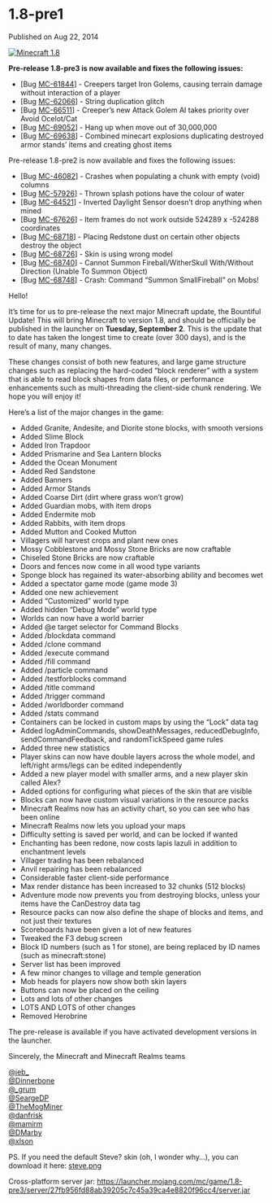 # 1.8-pre1
Published on Aug 22, 2014

[![Minecraft
1.8](https://media.mojang.com/9d7e9e9505fda38bd5d9a3f58d3e3bcd84c1bfea/2014-08-22_11.11.17.png)](https://media.mojang.com/9d7e9e9505fda38bd5d9a3f58d3e3bcd84c1bfea/2014-08-22_11.11.17.png)

**Pre-release 1.8-pre3 is now available and fixes the following issues:**

  * [Bug [MC-61844](https://bugs.mojang.com/browse/MC-61844)] - Creepers target Iron Golems, causing terrain damage without interaction of a player
  * [Bug [MC-62066](https://bugs.mojang.com/browse/MC-62066)] - String duplication glitch
  * [Bug [MC-66511](https://bugs.mojang.com/browse/MC-66511)] - Creeper’s new Attack Golem AI takes priority over Avoid Ocelot/Cat
  * [Bug [MC-69052](https://bugs.mojang.com/browse/MC-69052)] - Hang up when move out of 30,000,000
  * [Bug [MC-69638](https://bugs.mojang.com/browse/MC-69638)] - Combined minecart explosions duplicating destroyed armor stands’ items and creating ghost items

Pre-release 1.8-pre2 is now available and fixes the following issues:

  * [Bug [MC-46082](https://bugs.mojang.com/browse/MC-46082)] - Crashes when populating a chunk with empty (void) columns
  * [Bug [MC-57926](https://bugs.mojang.com/browse/MC-57926)] - Thrown splash potions have the colour of water
  * [Bug [MC-64521](https://bugs.mojang.com/browse/MC-64521)] - Inverted Daylight Sensor doesn’t drop anything when mined
  * [Bug [MC-67626](https://bugs.mojang.com/browse/MC-67626)] - Item frames do not work outside 524289 x -524288 coordinates
  * [Bug [MC-68718](https://bugs.mojang.com/browse/MC-68718)] - Placing Redstone dust on certain other objects destroy the object
  * [Bug [MC-68726](https://bugs.mojang.com/browse/MC-68726)] - Skin is using wrong model
  * [Bug [MC-68740](https://bugs.mojang.com/browse/MC-68740)] - Cannot Summon Fireball/WitherSkull With/Without Direction (Unable To Summon Object)
  * [Bug [MC-68748](https://bugs.mojang.com/browse/MC-68748)] - Crash: Command “Summon SmallFireball” on Mobs!

Hello!

It’s time for us to pre-release the next major Minecraft update, the Bountiful
Update! This will bring Minecraft to version 1.8, and should be officially be
published in the launcher on **Tuesday, September 2**. This is the update that
to date has taken the longest time to create (over 300 days), and is the
result of many, many changes.

These changes consist of both new features, and large game structure changes
such as replacing the hard-coded “block renderer” with a system that is able
to read block shapes from data files, or performance enhancements such as
multi-threading the client-side chunk rendering. We hope you will enjoy it!

Here’s a list of the major changes in the game:

  * Added Granite, Andesite, and Diorite stone blocks, with smooth versions
  * Added Slime Block
  * Added Iron Trapdoor
  * Added Prismarine and Sea Lantern blocks
  * Added the Ocean Monument
  * Added Red Sandstone
  * Added Banners
  * Added Armor Stands
  * Added Coarse Dirt (dirt where grass won’t grow)
  * Added Guardian mobs, with item drops
  * Added Endermite mob
  * Added Rabbits, with item drops
  * Added Mutton and Cooked Mutton
  * Villagers will harvest crops and plant new ones
  * Mossy Cobblestone and Mossy Stone Bricks are now craftable
  * Chiseled Stone Bricks are now craftable
  * Doors and fences now come in all wood type variants
  * Sponge block has regained its water-absorbing ability and becomes wet
  * Added a spectator game mode (game mode 3)
  * Added one new achievement
  * Added “Customized” world type
  * Added hidden “Debug Mode” world type
  * Worlds can now have a world barrier
  * Added @e target selector for Command Blocks
  * Added /blockdata command
  * Added /clone command
  * Added /execute command
  * Added /fill command
  * Added /particle command
  * Added /testforblocks command
  * Added /title command
  * Added /trigger command
  * Added /worldborder command
  * Added /stats command
  * Containers can be locked in custom maps by using the “Lock” data tag
  * Added logAdminCommands, showDeathMessages, reducedDebugInfo, sendCommandFeedback, and randomTickSpeed game rules
  * Added three new statistics
  * Player skins can now have double layers across the whole model, and left/right arms/legs can be edited independently
  * Added a new player model with smaller arms, and a new player skin called Alex?
  * Added options for configuring what pieces of the skin that are visible
  * Blocks can now have custom visual variations in the resource packs
  * Minecraft Realms now has an activity chart, so you can see who has been online
  * Minecraft Realms now lets you upload your maps
  * Difficulty setting is saved per world, and can be locked if wanted
  * Enchanting has been redone, now costs lapis lazuli in addition to enchantment levels
  * Villager trading has been rebalanced
  * Anvil repairing has been rebalanced
  * Considerable faster client-side performance
  * Max render distance has been increased to 32 chunks (512 blocks)
  * Adventure mode now prevents you from destroying blocks, unless your items have the CanDestroy data tag
  * Resource packs can now also define the shape of blocks and items, and not just their textures
  * Scoreboards have been given a lot of new features
  * Tweaked the F3 debug screen
  * Block ID numbers (such as 1 for stone), are being replaced by ID names (such as minecraft:stone)
  * Server list has been improved
  * A few minor changes to village and temple generation
  * Mob heads for players now show both skin layers
  * Buttons can now be placed on the ceiling
  * Lots and lots of other changes
  * LOTS AND LOTS of other changes
  * Removed Herobrine

The pre-release is available if you have activated development versions in the
launcher.

Sincerely, the Minecraft and Minecraft Realms teams

[@jeb_](http://twitter.com/jeb_)  
[@Dinnerbone](http://twitter.com/Dinnerbone)  
[@_grum](http://twitter.com/_grum)  
[@SeargeDP](http://twitter.com/SeargeDP)  
[@TheMogMiner](http://twitter.com/TheMogMiner)  
[@danfrisk](http://twitter.com/danfrisk)  
[@mamirm](http://twitter.com/mamirm)  
[@DMarby](http://twitter.com/DMarby)  
[@xlson](http://twitter.com/xlson)

PS. If you need the default Steve? skin (oh, I wonder why…), you can download
it here: [steve.png](http://assets.mojang.com/steve.png)

Cross-platform server jar:
<https://launcher.mojang.com/mc/game/1.8-pre3/server/27fb956fd88ab39205c7c45a39ca4e8820f96cc4/server.jar>


